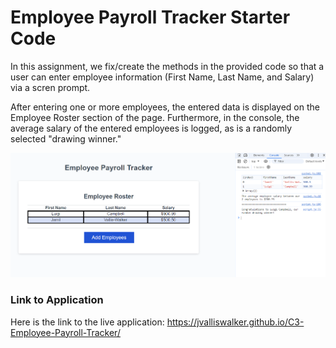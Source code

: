 # Employee Payroll Tracker Starter Code

In this assignment, we fix/create the methods in the provided code so that a user can enter employee information (First Name, Last Name, and Salary) via a scren prompt.

After entering one or more employees, the entered data is displayed on the Employee Roster section of the page. Furthermore, in the console, the average salary of the entered employees is logged, as is a randomly selected "drawing winner."


![Application Screenshot](./assets/images/application-screenshot.png "Application Screenshot")

### Link to Application

Here is the link to the live application: https://jvalliswalker.github.io/C3-Employee-Payroll-Tracker/
